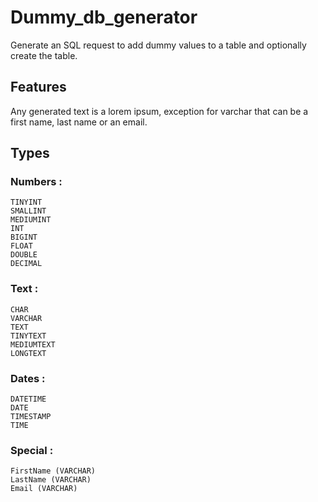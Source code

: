 # Dummy_db_generator
Generate an SQL request to add dummy values to a table and optionally create the table.

## Features
Any generated text is a lorem ipsum,
exception for varchar that can be a first name, last name or an email.

## Types

### Numbers :
	TINYINT
	SMALLINT
	MEDIUMINT
	INT
	BIGINT
	FLOAT
	DOUBLE
	DECIMAL
### Text :
	CHAR
	VARCHAR
	TEXT
	TINYTEXT
	MEDIUMTEXT
	LONGTEXT
### Dates :
	DATETIME
	DATE
	TIMESTAMP
	TIME
### Special :
	FirstName (VARCHAR)
	LastName (VARCHAR)
	Email (VARCHAR)
